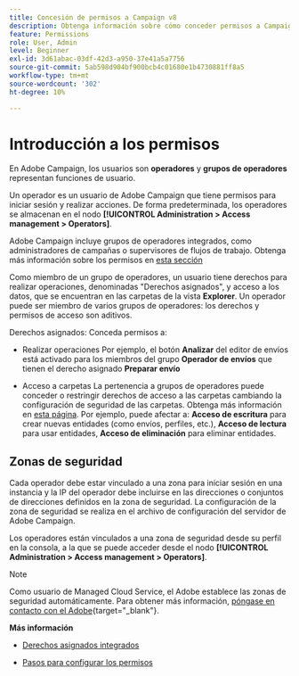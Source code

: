 ```yaml
---
title: Concesión de permisos a Campaign v8
description: Obtenga información sobre cómo conceder permisos a Campaign v8
feature: Permissions
role: User, Admin
level: Beginner
exl-id: 3d61abac-03df-42d3-a950-37e41a5a7756
source-git-commit: 5ab598d904bf900bcb4c01680e1b4730881ff8a5
workflow-type: tm+mt
source-wordcount: '302'
ht-degree: 10%

---
```


# Introducción a los permisos

En Adobe Campaign, los usuarios son **operadores** y **grupos de operadores** representan funciones de usuario.

Un operador es un usuario de Adobe Campaign que tiene permisos para iniciar sesión y realizar acciones. De forma predeterminada, los operadores se almacenan en el nodo **[!UICONTROL Administration > Access management > Operators]**.

Adobe Campaign incluye grupos de operadores integrados, como administradores de campañas o supervisores de flujos de trabajo. Obtenga más información sobre los permisos en [esta sección](../start/gs-permissions.md)

Como miembro de un grupo de operadores, un usuario tiene derechos para realizar operaciones, denominadas &quot;Derechos asignados&quot;, y acceso a los datos, que se encuentran en las carpetas de la vista **Explorer**. Un operador puede ser miembro de varios grupos de operadores: los derechos y permisos de acceso son aditivos.

Derechos asignados: Conceda permisos a:

* Realizar operaciones
Por ejemplo, el botón **Analizar** del editor de envíos está activado para los miembros del grupo **Operador de envíos** que tienen el derecho asignado **Preparar envío**

* Acceso a carpetas
La pertenencia a grupos de operadores puede conceder o restringir derechos de acceso a las carpetas cambiando la configuración de seguridad de las carpetas. Obtenga más información en [esta página](../start/folder-permissions.md). Por ejemplo, puede afectar a: **Acceso de escritura** para crear nuevas entidades (como envíos, perfiles, etc.), **Acceso de lectura** para usar entidades, **Acceso de eliminación** para eliminar entidades.

## Zonas de seguridad

Cada operador debe estar vinculado a una zona para iniciar sesión en una instancia y la IP del operador debe incluirse en las direcciones o conjuntos de direcciones definidos en la zona de seguridad. La configuración de la zona de seguridad se realiza en el archivo de configuración del servidor de Adobe Campaign.

Los operadores están vinculados a una zona de seguridad desde su perfil en la consola, a la que se puede acceder desde el nodo **[!UICONTROL Administration > Access management > Operators]**.

>[!NOTE]
>
>Como usuario de Managed Cloud Service, el Adobe establece las zonas de seguridad automáticamente. Para obtener más información, [póngase en contacto con el Adobe](https://helpx.adobe.com/es/enterprise/admin-guide.html/enterprise/using/support-for-experience-cloud.ug.html){target="_blank"}.

**Más información**

* [Derechos asignados integrados](../start/gs-permissions.md)

* [Pasos para configurar los permisos](../start/manage-permissions.md)
